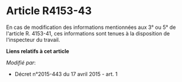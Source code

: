 # Article R4153-43

En cas de modification des informations mentionnées aux 3° ou 5° de l'article R. 4153-41, ces informations sont tenues à la
disposition de l'inspecteur du travail.

**Liens relatifs à cet article**

_Modifié par_:

  - Décret n°2015-443 du 17 avril 2015 - art. 1
